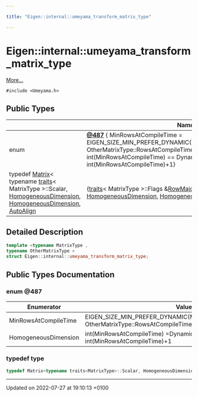 ```yaml
---

title: "Eigen::internal::umeyama_transform_matrix_type"

---
```


# Eigen::internal::umeyama_transform_matrix_type



 [More...](#detailed-description)


`#include <Umeyama.h>`

## Public Types

|                | Name           |
| -------------- | -------------- |
| enum| **[@487](http://example.org/classes/structeigen_1_1internal_1_1umeyama__transform__matrix__type/#enum-@487)** { MinRowsAtCompileTime = EIGEN_SIZE_MIN_PREFER_DYNAMIC(MatrixType::RowsAtCompileTime, OtherMatrixType::RowsAtCompileTime), HomogeneousDimension = int(MinRowsAtCompileTime) == Dynamic ? Dynamic : int(MinRowsAtCompileTime)+1} |
| typedef <a href="http://example.org/classes/classeigen_1_1matrix/">Matrix</a>< typename <a href="http://example.org/classes/structeigen_1_1internal_1_1traits/">traits</a>< MatrixType >::Scalar, <a href="http://example.org/classes/structeigen_1_1internal_1_1umeyama__transform__matrix__type/#enumvalue-homogeneousdimension">HomogeneousDimension</a>, <a href="http://example.org/classes/structeigen_1_1internal_1_1umeyama__transform__matrix__type/#enumvalue-homogeneousdimension">HomogeneousDimension</a>, <a href="http://example.org/namespaces/namespaceeigen/#enumvalue-autoalign">AutoAlign</a>|(<a href="http://example.org/classes/structeigen_1_1internal_1_1traits/">traits</a>< MatrixType >::Flags &<a href="http://example.org/modules/group__flags/#variable-rowmajorbit">RowMajorBit</a> ? <a href="http://example.org/namespaces/namespaceeigen/#enumvalue-rowmajor">RowMajor</a> :<a href="http://example.org/namespaces/namespaceeigen/#enumvalue-colmajor">ColMajor</a>), <a href="http://example.org/classes/structeigen_1_1internal_1_1umeyama__transform__matrix__type/#enumvalue-homogeneousdimension">HomogeneousDimension</a>, <a href="http://example.org/classes/structeigen_1_1internal_1_1umeyama__transform__matrix__type/#enumvalue-homogeneousdimension">HomogeneousDimension</a> > | **[type](http://example.org/classes/structeigen_1_1internal_1_1umeyama__transform__matrix__type/#typedef-type)**  |

## Detailed Description

```cpp
template <typename MatrixType ,
typename OtherMatrixType >
struct Eigen::internal::umeyama_transform_matrix_type;
```

## Public Types Documentation

### enum @487

| Enumerator | Value | Description |
| ---------- | ----- | ----------- |
| MinRowsAtCompileTime | EIGEN_SIZE_MIN_PREFER_DYNAMIC(MatrixType::RowsAtCompileTime, OtherMatrixType::RowsAtCompileTime)|   |
| HomogeneousDimension | int(MinRowsAtCompileTime) =Dynamic ? Dynamic : int(MinRowsAtCompileTime)+1|   |




### typedef type

```cpp
typedef Matrix<typename traits<MatrixType>::Scalar, HomogeneousDimension, HomogeneousDimension, AutoAlign | (traits<MatrixType>::Flags & RowMajorBit ? RowMajor : ColMajor), HomogeneousDimension, HomogeneousDimension > Eigen::internal::umeyama_transform_matrix_type< MatrixType, OtherMatrixType >::type;
```


-------------------------------

Updated on 2022-07-27 at 19:10:13 +0100